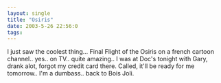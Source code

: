 ```yaml
---
layout: single
title: "Osiris"
date: 2003-5-26 22:56:0
tags: 
---
```


I just saw the coolest thing... Final Flight of the Osiris on a french cartoon channel.. yes.. on TV.. quite amazing.. I was at Doc's tonight with Gary, drank alot, forgot my credit card there. Called, it'll be ready for me tomorrow.. I'm a dumbass.. back to Bois Joli.

